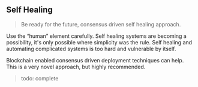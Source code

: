 ## Self Healing

> Be ready for the future, consensus driven self healing approach.

Use the “human” element carefully. Self healing systems are becoming a possibility, it's only possible where simplicity was the rule. Self healing and automating complicated systems is too hard and vulnerable by itself.

Blockchain enabled consensus driven deployment techniques can help. This is a very novel approach, but highly recommended.

> todo: complete

